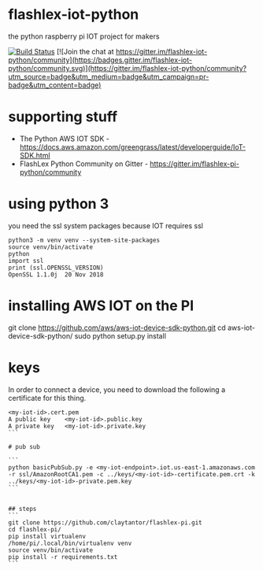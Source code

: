 # flashlex-iot-python
the python raspberry pi IOT project for makers 

[![Build Status](https://travis-ci.org/claytantor/flashlex-pi-python.svg?branch=master)](https://travis-ci.org/claytantor/flashlex-pi-python) 
[![Join the chat at https://gitter.im/flashlex-iot-python/community](https://badges.gitter.im/flashlex-iot-python/community.svg)](https://gitter.im/flashlex-iot-python/community?utm_source=badge&utm_medium=badge&utm_campaign=pr-badge&utm_content=badge)


# supporting stuff
* The Python AWS IOT SDK - https://docs.aws.amazon.com/greengrass/latest/developerguide/IoT-SDK.html
* FlashLex Python Community on Gitter - https://gitter.im/flashlex-pi-python/community

# using python 3
you need the ssl system packages because IOT requires ssl

```
python3 -m venv venv --system-site-packages
source venv/bin/activate
python
import ssl
print (ssl.OPENSSL_VERSION)
OpenSSL 1.1.0j  20 Nov 2018
```

# installing AWS IOT on the PI
git clone https://github.com/aws/aws-iot-device-sdk-python.git
cd aws-iot-device-sdk-python/
sudo python setup.py install

# keys
In order to connect a device, you need to download the following a certificate for this thing.
````
<my-iot-id>.cert.pem
A public key	<my-iot-id>.public.key
A private key	<my-iot-id>.private.key
```

# pub sub

```
python basicPubSub.py -e <my-iot-endpoint>.iot.us-east-1.amazonaws.com -r ssl/AmazonRootCA1.pem -c ../keys/<my-iot-id>-certificate.pem.crt -k ../keys/<my-iot-id>-private.pem.key
```


## steps
```
git clone https://github.com/claytantor/flashlex-pi.git
cd flashlex-pi/
pip install virtualenv
/home/pi/.local/bin/virtualenv venv
source venv/bin/activate
pip install -r requirements.txt
```
